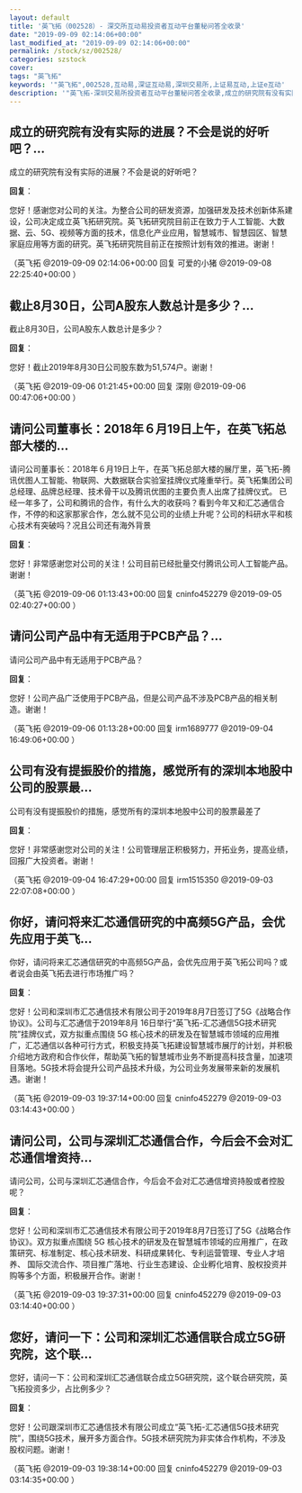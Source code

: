 ```yaml
---
layout: default
title: '英飞拓（002528）- 深交所互动易投资者互动平台董秘问答全收录'
date: "2019-09-09 02:14:06+00:00"
last_modified_at: "2019-09-09 02:14:06+00:00"
permalink: /stock/sz/002528/
categories: szstock
cover: 
tags: "英飞拓"
keywords: '"英飞拓",002528,互动易,深证互动易,深圳交易所,上证易互动,上证e互动'
description: '"英飞拓-深圳交易所投资者互动平台董秘问答全收录,成立的研究院有没有实际的进展？不会是说的好听吧？"'
---
```


## 成立的研究院有没有实际的进展？不会是说的好听吧？...

成立的研究院有没有实际的进展？不会是说的好听吧？

**回复**：

您好！感谢您对公司的关注。为整合公司的研发资源，加强研发及技术创新体系建设，公司决定成立英飞拓研究院。英飞拓研究院目前正在致力于人工智能、大数据、云、5G、视频等方面的技术，信息化产业应用，智慧城市、智慧园区、智慧家庭应用等方面的研究。英飞拓研究院目前正在按照计划有效的推进。谢谢！ 

（英飞拓  @2019-09-09 02:14:06+00:00 回复 可爱的小猪  @2019-09-08 22:25:40+00:00 ）

## 截止8月30日，公司A股东人数总计是多少？...

截止8月30日，公司A股东人数总计是多少？

**回复**：

您好！截止2019年8月30日公司股东数为51,574户。谢谢！ 

（英飞拓  @2019-09-06 01:21:45+00:00 回复 深刚  @2019-09-06 00:47:06+00:00 ）

## 请问公司董事长：2018年６月19日上午，在英飞拓总部大楼的...

请问公司董事长：2018年６月19日上午，在英飞拓总部大楼的展厅里，英飞拓-腾讯优图人工智能、物联网、大数据联合实验室挂牌仪式隆重举行。英飞拓集团公司总经理、品牌总经理、技术骨干以及腾讯优图的主要负责人出席了挂牌仪式。 已经一年多了，公司和腾讯的合作，有什么大的收获吗？看到今年又和汇芯通信合作，不停的和这家那家合作，怎么就不见公司的业绩上升呢？公司的科研水平和核心技术有突破吗？况且公司还有海外背景

**回复**：

您好！非常感谢您对公司的关注！公司目前已经批量交付腾讯公司人工智能产品。谢谢！ 

（英飞拓  @2019-09-06 01:13:43+00:00 回复 cninfo452279  @2019-09-05 02:40:27+00:00 ）

## 请问公司产品中有无适用于PCB产品？...

请问公司产品中有无适用于PCB产品？

**回复**：

您好！公司产品广泛使用于PCB产品，但是公司产品不涉及PCB产品的相关制造。谢谢！ 

（英飞拓  @2019-09-06 01:13:28+00:00 回复 irm1689777  @2019-09-04 16:49:06+00:00 ）

## 公司有没有提振股价的措施，感觉所有的深圳本地股中公司的股票最...

公司有没有提振股价的措施，感觉所有的深圳本地股中公司的股票最差了

**回复**：

您好！非常感谢您对公司的关注！公司管理层正积极努力，开拓业务，提高业绩，回报广大投资者。谢谢！ 

（英飞拓  @2019-09-04 16:47:29+00:00 回复 irm1515350  @2019-09-03 22:07:08+00:00 ）

## 你好，请问将来汇芯通信研究的中高频5G产品，会优先应用于英飞...

你好，请问将来汇芯通信研究的中高频5G产品，会优先应用于英飞拓公司吗？或者说会由英飞拓去进行市场推广吗？

**回复**：

您好！公司和深圳市汇芯通信技术有限公司于2019年8月7日签订了5G《战略合作协议》。公司与汇芯通信于2019年8月 16日举行“英飞拓-汇芯通信5G技术研究院”挂牌仪式，双方拟重点围绕 5G 核心技术的研发及在智慧城市领域的应用推广，汇芯通信以各种可行方式，积极支持英飞拓建设智慧城市展厅的计划，并积极介绍地方政府和合作伙伴，帮助英飞拓的智慧城市业务不断提高科技含量，加速项目落地。5G技术将会提升公司产品技术升级，为公司业务发展带来新的发展机遇。谢谢！ 

（英飞拓  @2019-09-03 19:37:14+00:00 回复 cninfo452279  @2019-09-03 03:14:43+00:00 ）

## 请问公司，公司与深圳汇芯通信合作，今后会不会对汇芯通信增资持...

请问公司，公司与深圳汇芯通信合作，今后会不会对汇芯通信增资持股或者控股呢？

**回复**：

您好！公司和深圳市汇芯通信技术有限公司于2019年8月7日签订了5G《战略合作协议》。双方拟重点围绕 5G 核心技术的研发及在智慧城市领域的应用推广，在政策研究、标准制定、核心技术研发、科研成果转化、专利运营管理、专业人才培养、 国际交流合作、项目推广落地、行业生态建设、企业孵化培育、股权投资并购等多个方面，积极展开合作。谢谢！ 

（英飞拓  @2019-09-03 19:37:31+00:00 回复 cninfo452279  @2019-09-03 03:14:40+00:00 ）

## 您好，请问一下：公司和深圳汇芯通信联合成立5G研究院，这个联...

您好，请问一下：公司和深圳汇芯通信联合成立5G研究院，这个联合研究院，英飞拓投资多少，占比例多少？

**回复**：

您好！公司跟深圳市汇芯通信技术有限公司成立“英飞拓-汇芯通信5G技术研究院”，围绕5G技术，展开多方面合作。5G技术研究院为非实体合作机构，不涉及股权问题。谢谢！ 

（英飞拓  @2019-09-03 19:38:14+00:00 回复 cninfo452279  @2019-09-03 03:14:35+00:00 ）

